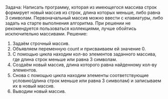 Задача:
 Написать программу, которая из имеющегося массива строк формирует новый массив из строк, длина которых меньше, либо равна 3 символам. Первоначальный массив можно ввести с клавиатуры, либо задать на старте выполнения алгоритма. При решении не рекомендуется пользоваться коллекциями, лучше обойтись исключительно массивами.
Решение: 
1. Задаём строчный массив.
2. Объявляем переменную count и присваиваем ей значение 0.
3. С помощью цикла находим кол-во элементов заданного массива, где длина строк меньше или равна 3 символам.
4. Создаём новый массив, длина которого равна найденному кол-ву элементов.
5. Снова с помощью цикла находим элементы соответствующие условию(длина строк меньше или равна 3 символам) и записываем их в новый массив.
6. Выводим новый массив.